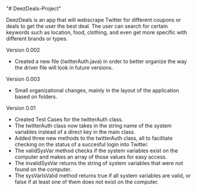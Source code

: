 "# DeezDeals-Project"

DeezDeals is an app that will webscrape Twitter for different coupons or deals to get the user the best deal. The user can search for certain keywords such as location, food, clothing, and even get more specific with different brands or types.

Version 0.002

- Created a new file (twitterAuth.java) in order to better organize the way the driver file will look in future versions.

Version 0.003
- Small organizational changes, mainly in the layout of the application based on folders.

Version 0.01
- Created Test Cases for the twitterAuth class.
- The twitterAuth class now takes in the string name of the system variables instead of a direct key in the main class.
- Added three new methods to the twitterAuth class, all to facilitate checking on the status of a succesful login into Twitter.
- The validSysVar method checks if the system variables exist on the computer and makes an array of those values for easy access.
- The invalidSysVar returns the string of system variables that were not found on the computer.
- The sysVarIsValid method returns true if all system variables are valid, or false if at least one of them does not exist on the computer.
